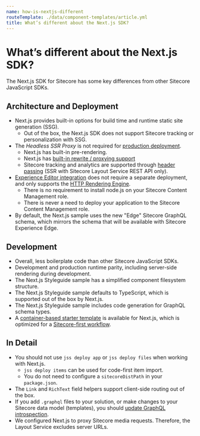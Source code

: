 ```yaml
---
name: how-is-nextjs-different
routeTemplate: ./data/component-templates/article.yml
title: What’s different about the Next.js SDK?
---
```

# What’s different about the Next.js SDK?
The Next.js SDK for Sitecore has some key differences from other Sitecore JavaScript SDKs.

## Architecture and Deployment
* Next.js provides built-in options for build time and runtime static site generation (SSG).
  * Out of the box, the Next.js SDK does not support Sitecore tracking or personalization with SSG.
* The _Headless SSR Proxy_ is not required for [production deployment](/docs/nextjs/deploying-to-production/deployment-options).
  * Next.js has built-in pre-rendering.
  * Next.js has [built-in rewrite / proxying support](https://nextjs.org/docs/api-reference/next.config.js/rewrites#rewriting-to-an-external-url) 
  * Sitecore tracking and analytics are supported through [header passing](/docs/nextjs/tracking-and-analytics/overview) (SSR with Sitecore Layout Service REST API only).
* [Experience Editor integration](/docs/nextjs/experience-editor/walkthrough) does not require a separate deployment, and only supports the [HTTP Rendering Engine](/docs/fundamentals/services/view-engine#http-rendering-engine).
  * There is no requirement to install node.js on your Sitecore Content Management role.
  * There is never a need to deploy your application to the Sitecore Content Management role.
* By default, the Next.js sample uses the new "Edge" Sitecore GraphQL schema, which mirrors the schema that will be available with Sitecore Experience Edge.

## Development
* Overall, less boilerplate code than other Sitecore JavaScript SDKs.
* Development and production runtime parity, including server-side rendering during development.
* The Next.js Styleguide sample has a simplified component filesystem structure.
* The Next.js Styleguide sample defaults to TypeScript, which is supported out of the box by Next.js.
* The Next.js Styleguide sample includes code generation for GraphQL schema types.
* A [container-based starter template](/docs/nextjs/getting-started-nextjs/walkthrough-dotnetnew/) is available for Next.js, which is optimized for a [Sitecore-first workflow](/docs/fundamentals/dev-workflows/sitecore-first/).

## In Detail
* You should not use `jss deploy app` or `jss deploy files` when working with Next.js.
  * `jss deploy items` can be used for code-first item import.
  * You do not need to configure a `sitecoreDistPath` in your `package.json`.
* The `Link` and `RichText` field helpers support client-side routing out of the box.
* If you add `.graphql` files to your solution, or make changes to your Sitecore data model (templates), you should [update GraphQL introspection](/docs/nextjs/graphql/sample-app/).
* We configured Next.js to proxy Sitecore media requests. Therefore, the Layout Service excludes server URLs.
